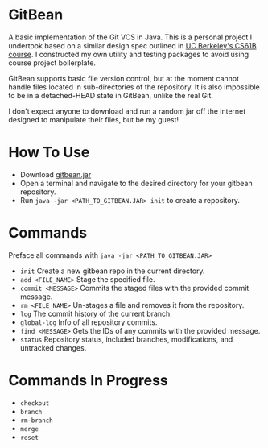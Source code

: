 # GitBean
A basic implementation of the Git VCS in Java. This is a personal project I undertook based on a similar design spec outlined in [UC Berkeley's CS61B course](https://sp21.datastructur.es/). I constructed my own utility and testing packages to avoid using course project boilerplate. 

GitBean supports basic file version control, but at the moment cannot handle files located in sub-directories of the repository. It is also impossible to be in a detached-HEAD state in GitBean, unlike the real Git. 

I don't expect anyone to download and run a random jar off the internet designed to manipulate their files, but be my guest!

# How To Use
- Download [gitbean.jar](https://github.com/shrimpactivity/gitbean/blob/master/gitbean.jar?raw=true)
- Open a terminal and navigate to the desired directory for your gitbean repository.
- Run `java -jar <PATH_TO_GITBEAN.JAR> init` to create a repository.

# Commands
Preface all commands with `java -jar <PATH_TO_GITBEAN.JAR>`
- `init` Create a new gitbean repo in the current directory.
- `add <FILE_NAME>` Stage the specified file.
- `commit <MESSAGE>` Commits the staged files with the provided commit message. 
- `rm <FILE_NAME>` Un-stages a file and removes it from the repository.
- `log` The commit history of the current branch.
- `global-log` Info of all repository commits. 
- `find <MESSAGE>` Gets the IDs of any commits with the provided message.
- `status` Repository status, included branches, modifications, and untracked changes.

# Commands In Progress
- `checkout`
- `branch`
- `rm-branch`
- `merge`
- `reset`
